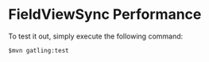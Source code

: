 FieldViewSync Performance
=========================

To test it out, simply execute the following command:


    $mvn gatling:test

